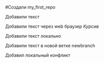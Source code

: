 ﻿#Создали my_first_repo

Добавили текст


Добавили текст через web браузер
*Курсив*

Добавили текст локально

Добавили текст  в новой ветке newbranch

Добавил локальный конфликт
